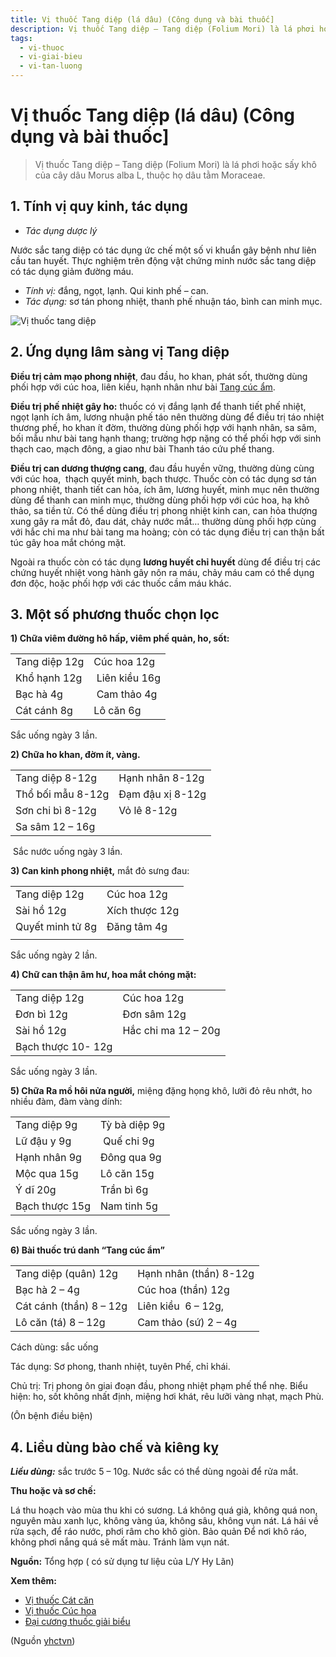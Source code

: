 ```yaml
---
title: Vị thuốc Tang diệp (lá dâu) (Công dụng và bài thuốc]
description: Vị thuốc Tang diệp – Tang diệp (Folium Mori) là lá phơi hoặc sấy khô của cây dâu Morus alba L, thuộc họ dâu tằm Moraceae.
tags:
  - vi-thuoc
  - vi-giai-bieu
  - vi-tan-luong
---
```


# Vị thuốc Tang diệp (lá dâu) (Công dụng và bài thuốc] 

> Vị thuốc Tang diệp – Tang diệp (Folium Mori) là lá phơi hoặc sấy khô của cây dâu Morus alba L, thuộc họ dâu tằm Moraceae.

## 1. Tính vị quy kinh, tác dụng

* *Tác dụng dược lý*

*N*ước sắc tang diệp có tác dụng ức chế một số vi khuẩn gây bệnh như liên cầu tan huyết. Thực nghiệm trên động vật chứng minh nước sắc tang diệp có tác dụng giảm đường máu.

* *Tính vị:* đắng, ngọt, lạnh. Qui kinh phế – can.
* *Tác dụng:* sơ tán phong nhiệt, thanh phế nhuận táo, bình can minh mục.

![Vị thuốc tang diệp](/imgs/yhctvn/Vi-thuoc-tang-diep-300x169.jpg "Vị thuốc tang diệp")

## 2. Ứng dụng lâm sàng vị Tang diệp

**Điều trị cảm mạo phong nhiệt**, đau đầu, ho khan, phát sốt, thường dùng phối hợp với cúc hoa, liên kiều, hạnh nhân như bài [Tang cúc ẩm](/yhctvn/bai-thuoc-tang-cuc-am).

**Điều trị phế nhiệt gây ho:** thuốc có vị đắng lạnh để thanh tiết phế nhiệt, ngọt lạnh ích âm, lương nhuận phế táo nên thường dùng để điều trị táo nhiệt thương phế, ho khan ít đờm, thường dùng phối hợp với hạnh nhân, sa sâm, bối mẫu như bài tang hạnh thang; trường hợp nặng có thể phối hợp với sinh thạch cao, mạch đông, a giao như bài Thanh táo cứu phế thang.

**Điều trị can dương thượng cang**, đau đầu huyền vững, thường dùng cùng với cúc hoa,  thạch quyết minh, bạch thược. Thuốc còn có tác dụng sơ tán phong nhiệt, thanh tiết can hỏa, ích âm, lương huyết, minh mục nên thường dùng để thanh can minh mục, thường dùng phối hợp với cúc hoa, hạ khô thảo, sa tiền tử. Có thể dùng điều trị phong nhiệt kinh can, can hỏa thượng xung gây ra mắt đỏ, đau dát, chảy nước mắt… thường dùng phối hợp cùng với hắc chi ma như bài tang ma hoàng; còn có tác dụng điều trị can thận bất túc gây hoa mắt chóng mặt.

Ngoài ra thuốc còn có tác dụng **lương huyết chỉ huyết** dùng để điều trị các chứng huyết nhiệt vong hành gây nôn ra máu, chảy máu cam có thể dụng đơn độc, hoặc phối hợp với các thuốc cầm máu khác.

## 3. Một số phương thuốc chọn lọc

**1) Chữa viêm đường hô hấp, viêm phế quản, ho, sốt:**

|  |  |
| --- | --- |
| Tang diệp 12g | Cúc hoa 12g |
| Khổ hạnh 12g |  Liên kiều 16g |
| Bạc hà 4g |  Cam thảo 4g |
| Cát cánh 8g | Lô căn 6g |

Sắc uống ngày 3 lần.

**2) Chữa ho khan, đờm ít, vàng.**

|  |  |
| --- | --- |
| Tang diệp 8-12g | Hạnh nhân 8-12g |
| Thổ bối mẫu 8-12g | Đạm đậu xị 8-12g |
| Sơn chi bì 8-12g | Vỏ lê 8-12g |
| Sa sâm 12 – 16g |  |

 Sắc nước uống ngày 3 lần.

**3) Can kinh phong nhiệt,** mắt đỏ sưng đau:

|  |  |
| --- | --- |
| Tang diệp 12g | Cúc hoa 12g |
| Sài hồ 12g | Xích thược 12g |
| Quyết minh tử 8g | Đăng tâm 4g |
|  |  |

Sắc uống ngày 2 lần.

**4) Chữ can thận âm hư, hoa mắt chóng mặt:**

|  |  |
| --- | --- |
| Tang diệp 12g | Cúc hoa 12g |
| Đơn bì 12g | Đơn sâm 12g |
| Sài hồ 12g | Hắc chi ma 12 – 20g |
| Bạch thược 10- 12g |  |

Sắc uống ngày 3 lần.

**5) Chữa Ra mồ hôi nửa người,** miệng đặng họng khô, lưỡi đỏ rêu nhớt, ho nhiều đàm, đàm vàng dính:

|  |  |
| --- | --- |
| Tang diệp 9g | Tỳ bà diệp 9g |
| Lữ đậu y 9g |  Quế chi 9g |
| Hạnh nhân 9g | Đông qua 9g |
| Mộc qua 15g | Lô căn 15g |
| Ý dĩ 20g | Trần bì 6g |
| Bạch thược 15g | Nam tinh 5g |

Sắc uống ngày 3 lần.

**6) Bài thuốc trú danh “Tang cúc ẩm”**

|  |  |
| --- | --- |
| Tang diệp (quân) 12g | Hạnh nhân (thần) 8-12g |
| Bạc hà 2 – 4g | Cúc hoa (thần) 12g |
| Cát cánh (thần) 8 – 12g | Liên kiều  6 – 12g, |
| Lô căn (tá) 8 – 12g | Cam thảo (sứ) 2 – 4g |

Cách dùng: sắc uống

Tác dụng: Sơ phong, thanh nhiệt, tuyên Phế, chỉ khái. 

Chủ trị: Trị phong ôn giai đoạn đầu, phong nhiệt phạm phế thể nhẹ. Biểu hiện: ho, sốt không nhất định, miệng hơi khát, rêu lưỡi vàng nhạt, mạch Phù.

(Ôn bệnh điều biện)

## 4. Liều dùng bào chế và kiêng kỵ

***Liều dùng:*** sắc trước 5 – 10g. Nước sắc có thể dùng ngoài để rửa mắt.

**Thu hoặc và sơ chế:**

Lá thu hoạch vào mùa thu khi có sương. Lá không quá già, không quá non, nguyên màu xanh lục, không vàng úa, không sâu, không vụn nát. Lá hái về rửa sạch, để ráo nước, phơi râm cho khô giòn. Bảo quản Để nơi khô ráo, không phơi nắng quá sẽ mất màu. Tránh làm vụn nát.

**Nguồn:** Tổng hợp ( có sử dụng tư liệu của L/Y Hy Lãn)

**Xem thêm:**

* [Vị thuốc Cát căn](/yhctvn/vi-thuoc-cat-can)
* [Vị thuốc Cúc hoa](/yhctvn/vi-thuoc-cuc-hoa)
* [Đại cương thuốc giải biểu](/yhctvn/dai-cuong-thuoc-giai-bieu)

(Nguồn <a href="https://yhctvn.com/vi-thuoc-tang-diep-la-dau/" target="_blank">yhctvn</a>)
